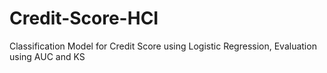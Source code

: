 # Credit-Score-HCI
Classification Model for Credit Score using Logistic Regression, Evaluation using AUC and KS 
  
 
   
 
 
  
 
